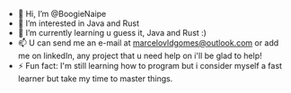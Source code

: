 - 👋 Hi, I’m @BoogieNaipe
- 👀 I’m interested in Java and Rust
- 🌱 I’m currently learning u guess it, Java and Rust :)
- 📫 U can send me an e-mail at marcelovldgomes@outlook.com or add me on linkedIn, any project that u need help on i'll be glad to help!
- ⚡ Fun fact: I'm still learning how to program but i consider myself a fast learner but take my time to master things.

<!---
BoogieNaipe/BoogieNaipe is a ✨ special ✨ repository because its `README.md` (this file) appears on your GitHub profile.
You can click the Preview link to take a look at your changes.
--->
